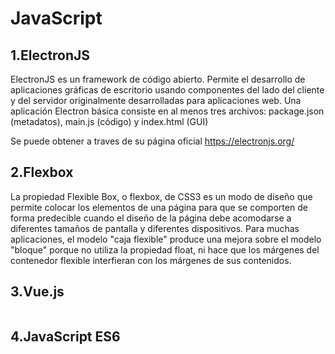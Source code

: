 # JavaScript
## 1.ElectronJS

ElectronJS es un framework de código abierto. Permite el desarrollo de aplicaciones gráficas de escritorio usando componentes del lado del cliente y del servidor originalmente desarrolladas para aplicaciones web. Una aplicación Electron básica consiste en al menos tres archivos: package.json (metadatos), main.js (código) y index.html (GUI)

Se puede obtener a traves de su página oficial https://electronjs.org/


## 2.Flexbox

La propiedad Flexible Box, o flexbox, de CSS3 es un modo de diseño que permite colocar los elementos de una página para que se comporten de forma predecible cuando el diseño de la página debe acomodarse a diferentes tamaños de pantalla y diferentes dispositivos. Para muchas aplicaciones, el modelo "caja flexible" produce una mejora sobre el modelo "bloque" porque no utiliza la propiedad float, ni hace que los márgenes del contenedor flexible interfieran con los márgenes de sus contenidos.


## 3.Vue.js
```html

```
## 4.JavaScript ES6
```html

```
